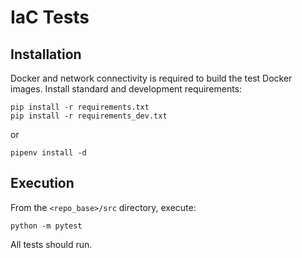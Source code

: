 # IaC Tests
## Installation

Docker and network connectivity is required to build the test Docker images.
Install standard and development requirements:

```shell
pip install -r requirements.txt
pip install -r requirements_dev.txt
```

or

```shell
pipenv install -d
```

## Execution
From the `<repo_base>/src` directory, execute:

```shell
python -m pytest
```

All tests should run. 
